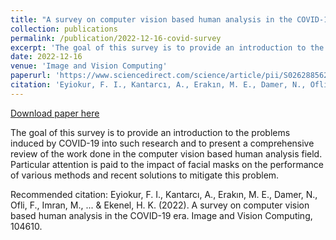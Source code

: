 ```yaml
---
title: "A survey on computer vision based human analysis in the COVID-19 era"
collection: publications
permalink: /publication/2022-12-16-covid-survey
excerpt: 'The goal of this survey is to provide an introduction to the problems induced by COVID-19 into such research and to present a comprehensive review of the work done in the computer vision based human analysis field. Particular attention is paid to the impact of facial masks on the performance of various methods and recent solutions to mitigate this problem. '
date: 2022-12-16
venue: 'Image and Vision Computing'
paperurl: 'https://www.sciencedirect.com/science/article/pii/S0262885622002396'
citation: 'Eyiokur, F. I., Kantarcı, A., Erakın, M. E., Damer, N., Ofli, F., Imran, M., ... &amp; Ekenel, H. K. (2022). A survey on computer vision based human analysis in the COVID-19 era. Image and Vision Computing, 104610.'
---
```


<a href='https://www.sciencedirect.com/science/article/pii/S0262885622002396'>Download paper here</a>

The goal of this survey is to provide an introduction to the problems induced by COVID-19 into such research and to present a comprehensive review of the work done in the computer vision based human analysis field. Particular attention is paid to the impact of facial masks on the performance of various methods and recent solutions to mitigate this problem. 

Recommended citation: Eyiokur, F. I., Kantarcı, A., Erakın, M. E., Damer, N., Ofli, F., Imran, M., ... & Ekenel, H. K. (2022). A survey on computer vision based human analysis in the COVID-19 era. Image and Vision Computing, 104610.